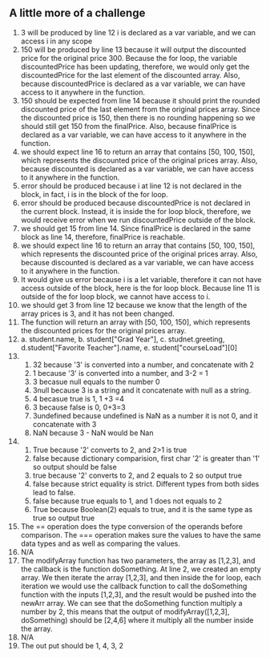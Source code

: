 ## A little more of a challenge ##
1. 3 will be produced by line 12 i is declared as a var variable, and we can access i in any scope
2. 150 will be produced by line 13 because it will output the discounted price for the original price 300. Because the for loop, the variable discountedPrice has been updating, therefore, we would only get the discountedPrice for the last element of the discounted array. Also, because discountedPrice is declared as a var variable, we can have access to it anywhere in the function. 
3. 150 should be expected from line 14 because it should print the rounded discounted price of the last element from the original prices array. Since the discounted price is 150, then there is no rounding happening so we should still get 150 from the finalPrice. Also, because finalPrice is declared as a var variable, we can have access to it anywhere in the function. 
4. we should expect line 16 to return an array that contains [50, 100, 150], which represents the discounted price of the original prices array. Also, because discounted is declared as a var variable, we can have access to it anywhere in the function. 
5. error should be produced because i at line 12 is not declared in the block, in fact, i is in the block of the for loop. 
6. error should be produced because discountedPrice is not declared in the current block. Instead, it is inside the for loop block, therefore, we would receive error when we run discountedPrice outside of the block. 
7. we should get 15 from line 14. Since finalPrice is declared in the same block as line 14, therefore, finalPrice is reachable. 
8. we should expect line 16 to return an array that contains [50, 100, 150], which represents the discounted price of the original prices array. Also, because discounted is declared as a var variable, we can have access to it anywhere in the function. 
9. It would give us error because i is a let variable, therefore it can not have access outside of the block, here is the for loop block. Because line 11 is outside of the for loop block, we cannot have access to i. 
10. we should get 3 from line 12 because we know that the length of the array prices is 3, and it has not been changed. 
11. The function will return an array with [50, 100, 150], which represents the discounted prices for the original prices array. 
12. a. student.name, b. student["Grad Year"], c. studnet.greeting, d.student["Favorite Teacher"].name, e. student["courseLoad"][0]
13. 
    1.  32 because '3' is converted into a number, and concatenate with 2
    2.  1 because '3' is converted into a number, and 3-2 = 1
    3.  3 becasue null equals to the number 0
    4.  3null because 3 is a string and it concatenate with null as a string. 
    5.  4 becasue true is 1, 1 +3 =4
    6.  3 because false is 0, 0+3=3
    7.  3undefined because undefined is NaN as a number it is not 0, and it concatenate with 3
    8.  NaN because 3 - NaN would be Nan
14. 
    1.  True because '2' converts to 2, and 2>1 is true
    2.  false because dictionary comparision, first char '2' is greater than '1' so output should be false
    3. true because '2' converts to 2, and 2 equals to 2 so output true
    4.  false because strict equality is strict. Different types from both sides lead to false.  
    5.  false because true equals to 1, and 1 does not equals to 2
    6.  True because Boolean(2) equals to true, and it is the same type as true so output true
15. The == operation does the type conversion of the operands before comparison. The === operation makes sure the values to have the same data types and as well as comparing the values. 
16. N/A
17. The modifyArray function has two parameters, the array as [1,2,3], and the callback is the function doSomething. At line 2, we created an empty array. We then iterate the array [1,2,3], and then inside the for loop, each iteration we would use the callback function to call the doSomething function with the inputs [1,2,3], and the result would be pushed into the newArr array. We can see that the doSomething function multiply a number by 2, this means that the output of modifyArray([1,2,3], doSomething) should be [2,4,6] where it multiply all the number inside the array. 
18. N/A
19. The out put should be 1, 4, 3, 2